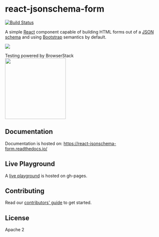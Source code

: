 react-jsonschema-form
=====================

[![Build Status](https://travis-ci.org/mozilla-services/react-jsonschema-form.svg?branch=master)](https://travis-ci.org/mozilla-services/react-jsonschema-form)

A simple [React](http://facebook.github.io/react/) component capable of building HTML forms out of a [JSON schema](http://json-schema.org/) and using [Bootstrap](http://getbootstrap.com/) semantics by default.

![](http://i.imgur.com/M8ZCES5.gif)

Testing powered by BrowserStack<br>
<a target=_blank href="https://www.browserstack.com/"><img width="200" src="https://user-images.githubusercontent.com/1689183/51487090-4ea04f80-1d57-11e9-9a91-79b7ef8d2013.png"></a>


## Documentation
Documentation is hosted on: https://react-jsonschema-form.readthedocs.io/

## Live Playground
A [live playground](https://rjsf-team.github.io/react-jsonschema-form/) is hosted on gh-pages.

## Contributing
Read our [contributors' guide](https://react-jsonschema-form.readthedocs.io/en/latest/contributing/) to get started.

## License
Apache 2